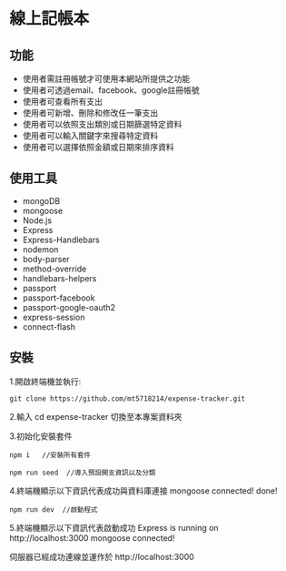 # 線上記帳本


## 功能

- 使用者需註冊帳號才可使用本網站所提供之功能
- 使用者可透過email、facebook、google註冊帳號
- 使用者可查看所有支出
- 使用者可新增、刪除和修改任一筆支出
- 使用者可以依照支出類別或日期篩選特定資料
- 使用者可以輸入關鍵字來搜尋特定資料
- 使用者可以選擇依照金額或日期來排序資料

## 使用工具

- mongoDB
- mongoose
- Node.js
- Express
- Express-Handlebars
- nodemon
- body-parser
- method-override
- handlebars-helpers
- passport
- passport-facebook
- passport-google-oauth2
- express-session
- connect-flash

## 安裝

1.開啟終端機並執行:

```
git clone https://github.com/mt5718214/expense-tracker.git
```

2.輸入 cd expense-tracker 切換至本專案資料夾


3.初始化安裝套件

```
npm i   //安裝所有套件
```

```
npm run seed  //導入預設開支資訊以及分類
```

4.終端機顯示以下資訊代表成功與資料庫連接
mongoose connected!
done!

```
npm run dev  //啟動程式
```

5.終端機顯示以下資訊代表啟動成功
Express is running on http://localhost:3000
mongoose connected!

伺服器已經成功連線並運作於 http://localhost:3000
